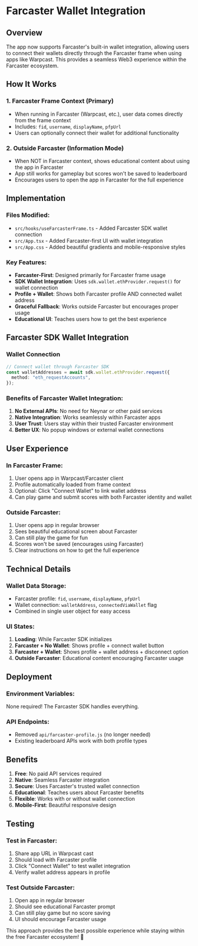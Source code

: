 # Farcaster Wallet Integration

## Overview

The app now supports Farcaster's built-in wallet integration, allowing users to connect their wallets directly through the Farcaster frame when using apps like Warpcast. This provides a seamless Web3 experience within the Farcaster ecosystem.

## How It Works

### 1. **Farcaster Frame Context (Primary)**
- When running in Farcaster (Warpcast, etc.), user data comes directly from the frame context
- Includes: `fid`, `username`, `displayName`, `pfpUrl`
- Users can optionally connect their wallet for additional functionality

### 2. **Outside Farcaster (Information Mode)**
- When NOT in Farcaster context, shows educational content about using the app in Farcaster
- App still works for gameplay but scores won't be saved to leaderboard
- Encourages users to open the app in Farcaster for the full experience

## Implementation

### Files Modified:
- `src/hooks/useFarcasterFrame.ts` - Added Farcaster SDK wallet connection
- `src/App.tsx` - Added Farcaster-first UI with wallet integration
- `src/App.css` - Added beautiful gradients and mobile-responsive styles

### Key Features:
- **Farcaster-First**: Designed primarily for Farcaster frame usage
- **SDK Wallet Integration**: Uses `sdk.wallet.ethProvider.request()` for wallet connection
- **Profile + Wallet**: Shows both Farcaster profile AND connected wallet address
- **Graceful Fallback**: Works outside Farcaster but encourages proper usage
- **Educational UI**: Teaches users how to get the best experience

## Farcaster SDK Wallet Integration

### Wallet Connection
```typescript
// Connect wallet through Farcaster SDK
const walletAddresses = await sdk.wallet.ethProvider.request({
  method: "eth_requestAccounts",
});
```

### Benefits of Farcaster Wallet Integration:
1. **No External APIs**: No need for Neynar or other paid services
2. **Native Integration**: Works seamlessly within Farcaster apps
3. **User Trust**: Users stay within their trusted Farcaster environment
4. **Better UX**: No popup windows or external wallet connections

## User Experience

### In Farcaster Frame:
1. User opens app in Warpcast/Farcaster client
2. Profile automatically loaded from frame context
3. Optional: Click "Connect Wallet" to link wallet address
4. Can play game and submit scores with both Farcaster identity and wallet

### Outside Farcaster:
1. User opens app in regular browser
2. Sees beautiful educational screen about Farcaster
3. Can still play the game for fun
4. Scores won't be saved (encourages using Farcaster)
5. Clear instructions on how to get the full experience

## Technical Details

### Wallet Data Storage:
- Farcaster profile: `fid`, `username`, `displayName`, `pfpUrl`
- Wallet connection: `walletAddress`, `connectedViaWallet` flag
- Combined in single user object for easy access

### UI States:
1. **Loading**: While Farcaster SDK initializes
2. **Farcaster + No Wallet**: Shows profile + connect wallet button
3. **Farcaster + Wallet**: Shows profile + wallet address + disconnect option
4. **Outside Farcaster**: Educational content encouraging Farcaster usage

## Deployment

### Environment Variables:
None required! The Farcaster SDK handles everything.

### API Endpoints:
- Removed `api/farcaster-profile.js` (no longer needed)
- Existing leaderboard APIs work with both profile types

## Benefits

1. **Free**: No paid API services required
2. **Native**: Seamless Farcaster integration
3. **Secure**: Uses Farcaster's trusted wallet connection
4. **Educational**: Teaches users about Farcaster benefits
5. **Flexible**: Works with or without wallet connection
6. **Mobile-First**: Beautiful responsive design

## Testing

### Test in Farcaster:
1. Share app URL in Warpcast cast
2. Should load with Farcaster profile
3. Click "Connect Wallet" to test wallet integration
4. Verify wallet address appears in profile

### Test Outside Farcaster:
1. Open app in regular browser
2. Should see educational Farcaster prompt
3. Can still play game but no score saving
4. UI should encourage Farcaster usage

This approach provides the best possible experience while staying within the free Farcaster ecosystem! 🚀
